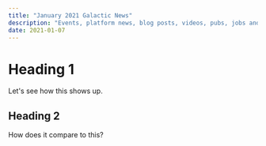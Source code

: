 ```yaml
---
title: "January 2021 Galactic News"
description: "Events, platform news, blog posts, videos, pubs, jobs and releases"
date: 2021-01-07
---
```


# Heading 1
Let's see how this shows up.

## Heading 2
How does it compare to this?
